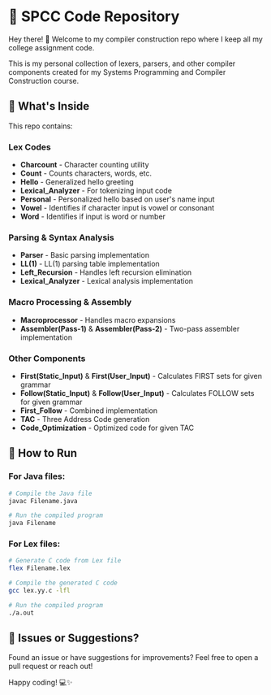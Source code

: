 # 🚀 SPCC Code Repository

Hey there! 👋 Welcome to my compiler construction repo where I keep all my college assignment code. 

This is my personal collection of lexers, parsers, and other compiler components created for my Systems Programming and Compiler Construction course.

## 📂 What's Inside

This repo contains:

### Lex Codes
- **Charcount** - Character counting utility
- **Count** - Counts characters, words, etc.
- **Hello** - Generalized hello greeting
- **Lexical_Analyzer** - For tokenizing input code
- **Personal** - Personalized hello based on user's name input
- **Vowel** - Identifies if character input is vowel or consonant
- **Word** - Identifies if input is word or number

### Parsing & Syntax Analysis
- **Parser** - Basic parsing implementation
- **LL(1)** - LL(1) parsing table implementation
- **Left_Recursion** - Handles left recursion elimination
- **Lexical_Analyzer** - Lexical analysis implementation

### Macro Processing & Assembly
- **Macroprocessor** - Handles macro expansions
- **Assembler(Pass-1)** & **Assembler(Pass-2)** - Two-pass assembler implementation

### Other Components
- **First(Static_Input)** & **First(User_Input)** - Calculates FIRST sets for given grammar
- **Follow(Static_Input)** & **Follow(User_Input)** - Calculates FOLLOW sets for given grammar
- **First_Follow** - Combined implementation
- **TAC** - Three Address Code generation
- **Code_Optimization** - Optimized code for given TAC

## 🚦 How to Run

### For Java files:
```bash
# Compile the Java file
javac Filename.java

# Run the compiled program
java Filename
```

### For Lex files:
```bash
# Generate C code from Lex file
flex Filename.lex

# Compile the generated C code
gcc lex.yy.c -lfl

# Run the compiled program
./a.out
```

## 💬 Issues or Suggestions?

Found an issue or have suggestions for improvements? Feel free to open a pull request or reach out!

Happy coding! 💻✨
